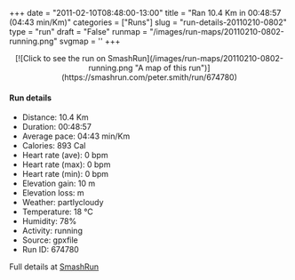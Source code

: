 +++
date = "2011-02-10T08:48:00-13:00"
title = "Ran 10.4 Km in 00:48:57 (04:43 min/Km)"
categories = ["Runs"]
slug = "run-details-20110210-0802"
type = "run"
draft = "False"
runmap = "/images/run-maps/20110210-0802-running.png"
svgmap = '<polyline points="0 56, 1 59, 2 60, 6 58, 10 52, 18 49, 23 51, 26 48, 27 46, 31 45, 41 46, 44 46, 55 55, 62 57, 70 57, 78 54, 82 52, 88 53, 92 55, 98 52, 100 49, 98 45, 97 41, 99 50, 98 52, 93 54, 83 53, 74 56, 66 57, 62 57, 56 55, 52 53, 44 47, 41 46, 31 46, 27 46, 26 48, 24 50, 24 51, 23 51, 19 49, 16 49, 14 50, 11 51, 6 57">'
+++



<!--more-->

<center>
[![Click to see the run on SmashRun](/images/run-maps/20110210-0802-running.png "A map of this run")](https://smashrun.com/peter.smith/run/674780)
</center>

#### Run details

* Distance: 10.4 Km
* Duration: 00:48:57
* Average pace: 04:43 min/Km
* Calories: 893 Cal
* Heart rate (ave): 0 bpm
* Heart rate (max): 0 bpm
* Heart rate (min): 0 bpm
* Elevation gain: 10 m
* Elevation loss:  m
* Weather: partlycloudy
* Temperature: 18 &deg;C
* Humidity: 78%
* Activity: running
* Source: gpxfile
* Run ID: 674780

Full details at [SmashRun](https://smashrun.com/peter.smith/run/674780)